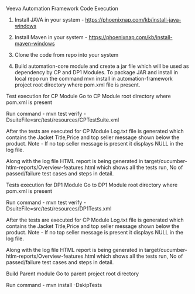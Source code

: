 Veeva Automation Framework Code Execution

1. Install JAVA in your system - https://phoenixnap.com/kb/install-java-windows

2. Install Maven in your system - https://phoenixnap.com/kb/install-maven-windows

3. Clone the code from repo into your system

4. Build automation-core module and create a jar file which will be used as dependency by CP and DP1 Modules. 
To package JAR and install in local repo run the command mvn install in automation-framework project root directory where pom.xml file is present.

Test execution for CP Module
Go to CP Module root directory where pom.xml is present

Run command - mvn test verify -DsuiteFile=src/test/resources/CPTestSuite.xml

After the tests are executed for CP Module Log.txt file is generated which contains the Jacket Title,Price and top seller message shown below the product. 
Note - If no top seller message is present it displays NULL in the log file.

Along with the log file HTML report is being generated in target/cucumber-htlm-reports/Overview-features.html which shows all the tests run, No of passed/failure test cases and steps in detail.


Tests execution for  DP1 Module
Go to DP1 Module root directory where pom.xml is present

Run command - mvn test verify -DsuiteFile=src/test/resources/DP1Tests.xml

After the tests are executed for CP Module Log.txt file is generated which contains the Jacket Title,Price and top seller message shown below the product. 
Note - If no top seller message is present it displays NULL in the log file.

Along with the log file HTML report is being generated in target/cucumber-htlm-reports/Overview-features.html which shows all the tests run, No of passed/failure test cases and steps in detail.


Build Parent module 
Go to parent project root directory

Run command - mvn install -DskipTests 
